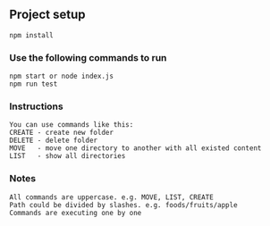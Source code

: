 ## Project setup
```
npm install
```

### Use the following commands to run 
```
npm start or node index.js
npm run test
```

### Instructions
```
You can use commands like this: 
CREATE - create new folder
DELETE - delete folder
MOVE   - move one directory to another with all existed content
LIST   - show all directories
```

### Notes
``` 
All commands are uppercase. e.g. MOVE, LIST, CREATE
Path could be divided by slashes. e.g. foods/fruits/apple
Commands are executing one by one
```